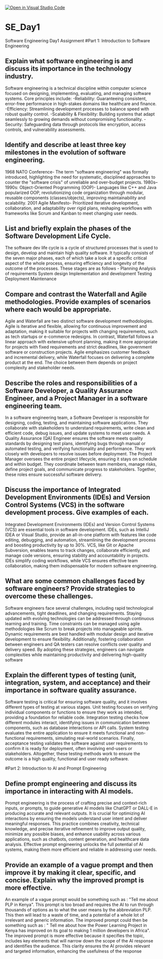 [![Open in Visual Studio Code](https://classroom.github.com/assets/open-in-vscode-2e0aaae1b6195c2367325f4f02e2d04e9abb55f0b24a779b69b11b9e10269abc.svg)](https://classroom.github.com/online_ide?assignment_repo_id=18374531&assignment_repo_type=AssignmentRepo)
# SE_Day1
Software Engineering Day1 Assignment
#Part 1: Introduction to Software Engineering

## Explain what software engineering is and discuss its importance in the technology industry.

Software engineering is a technical discipline within computer science focused on designing, implementing, evaluating, and managing software systems. Core principles include:
-Reliability: Guaranteeing consistent, error-free performance in high-stakes domains like healthcare and finance.
-Efficiency: Streamlining development processes to balance speed with robust quality control.
-Scalability & Flexibility: Building systems that adapt seamlessly to growing demands without compromising functionality.
-Security: Safeguarding data through protocols like encryption, access controls, and vulnerability assessments.

## Identify and describe at least three key milestones in the evolution of software engineering.

1968 NATO Conference-
The term "software engineering" was formally introduced, highlighting the need for systematic, disciplined approaches to counter the "software crisis" of unreliable and over-budget projects.
1980s–1990s: Object-Oriented Programming (OOP)-
Languages like C++ and Java popularized OOP, revolutionizing code organization through modular, reusable components (classes/objects), improving maintainability and scalability.
2001 Agile Manifesto- 
Prioritized iterative development, collaboration, and adaptability over rigid plans, reshaping workflows with frameworks like Scrum and Kanban to meet changing user needs.

## List and briefly explain the phases of the Software Development Life Cycle.
The software dev life cycle is a cycle of structured processes that is used to design, develop and maintain high quality software. It typically consists of the seven major phases, each of which take a look at a specific critical aspect of the whole process, ensuring efficiency and longevity of the outcome of the processes. 
These stages are as follows - 
Planning
Analysis of requirements
System design
Implementation and development
Testing
Deployment
Maintenance

## Compare and contrast the Waterfall and Agile methodologies. Provide examples of scenarios where each would be appropriate.
Agile and Waterfall are two distinct software development methodologies. Agile is iterative and flexible, allowing for continuous improvement and adaptation, making it suitable for projects with changing requirements, such as tech startups or e-commerce redesigns. In contrast, Waterfall follows a linear approach with extensive upfront planning, making it more appropriate for projects with fixed requirements and strict deadlines, like government software or construction projects. Agile emphasizes customer feedback and incremental delivery, while Waterfall focuses on delivering a complete product at the end. The choice between them depends on project complexity and stakeholder needs.

## Describe the roles and responsibilities of a Software Developer, a Quality Assurance Engineer, and a Project Manager in a software engineering team.
In a software engineering team, a Software Developer is responsible for designing, coding, testing, and maintaining software applications. They collaborate with stakeholders to understand requirements, write clean and efficient code, debug issues, and update systems to meet user needs. A Quality Assurance (QA) Engineer ensures the software meets quality standards by designing test plans, identifying bugs through manual or automated testing, and verifying functionality and performance. They work closely with developers to resolve issues before deployment. The Project Manager oversees the entire project lifecycle, ensuring it stays on schedule and within budget. They coordinate between team members, manage risks, define project goals, and communicate progress to stakeholders. Together, these roles ensure successful software delivery.

## Discuss the importance of Integrated Development Environments (IDEs) and Version Control Systems (VCS) in the software development process. Give examples of each.
Integrated Development Environments (IDEs) and Version Control Systems (VCS) are essential tools in software development. IDEs, such as IntelliJ IDEA or Visual Studio, provide an all-in-one platform with features like code editing, debugging, and automation, streamlining the development process and boosting productivity by up to 30%. VCS, like Git or Apache Subversion, enables teams to track changes, collaborate efficiently, and manage code versions, ensuring stability and accountability in projects. IDEs simplify coding workflows, while VCS ensures effective team collaboration, making them indispensable for modern software engineering.

## What are some common challenges faced by software engineers? Provide strategies to overcome these challenges.
Software engineers face several challenges, including rapid technological advancements, tight deadlines, and changing requirements. Staying updated with evolving technologies can be addressed through continuous learning and training. Time constraints can be managed using agile methodologies like Scrum to break projects into manageable sprints. Dynamic requirements are best handled with modular design and iterative development to ensure flexibility. Additionally, fostering collaboration between engineers and QA testers can resolve conflicts over quality and delivery speed. By adopting these strategies, engineers can navigate complexities while maintaining productivity and delivering high-quality software

## Explain the different types of testing (unit, integration, system, and acceptance) and their importance in software quality assurance.
Software testing is critical for ensuring software quality, and it involves different types of testing at various stages. Unit testing focuses on verifying individual components or functions to ensure they work as intended, providing a foundation for reliable code. Integration testing checks how different modules interact, identifying issues in communication between components, such as database interactions or API calls. System testing evaluates the entire application to ensure it meets functional and non-functional requirements, simulating real-world scenarios. Finally, acceptance testing validates the software against user requirements to confirm it is ready for deployment, often involving end-users or stakeholders. Altogether, these testing methods work to ensure the outcome is a high quality, functional and user ready software. 


#Part 2: Introduction to AI and Prompt Engineering

## Define prompt engineering and discuss its importance in interacting with AI models.
Prompt engineering is the process of crafting precise and context-rich inputs, or prompts, to guide generative AI models like ChatGPT or DALL-E in producing accurate and relevant outputs. It is crucial for optimizing AI interactions by ensuring the models understand user intent and deliver meaningful responses. This practice combines creativity, technical knowledge, and precise iterative refinement to improve output quality, minimize any possible biases, and enhance usability across various applications, such as chatbots, content generation, and healthcare data analysis. Effective prompt engineering unlocks the full potential of AI systems, making them more efficient and reliable in addressing user needs.


## Provide an example of a vague prompt and then improve it by making it clear, specific, and concise. Explain why the improved prompt is more effective.
An example of a  vague prompt would be something such as : "Tell me about PLP in Kenya".
This prompt is too broad and requires the AI to run through thousands of options as to what the user means by the abbreviation PLP. This then will lead to a waste of time, and a potential of a whole lot of irrelevant and generic information. 
The improved prompt could then be something such as : " Tell me about how the Power Learning Project in Kenya has improved on its goal to making 1 million developers in Africa". 
The improved prompt is more effective because it specifies the topic, includes key elements that will narrow down the scope of the AI response and identifies the audience. This clarity ensures the AI provides relevant and targeted information, enhancing the usefulness of the response


